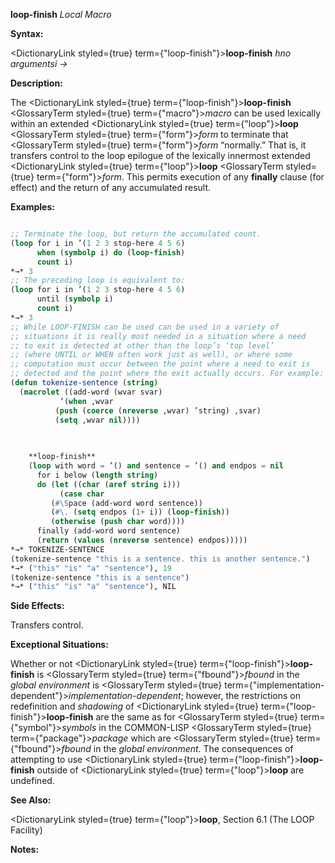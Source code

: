 **loop-finish** *Local Macro* 



**Syntax:** 



<DictionaryLink styled={true} term={"loop-finish"}><b>loop-finish</b></DictionaryLink> *hno argumentsi →* 



**Description:** 



The <DictionaryLink styled={true} term={"loop-finish"}><b>loop-finish</b></DictionaryLink> <GlossaryTerm styled={true} term={"macro"}><i>macro</i></GlossaryTerm> can be used lexically within an extended <DictionaryLink styled={true} term={"loop"}><b>loop</b></DictionaryLink> <GlossaryTerm styled={true} term={"form"}><i>form</i></GlossaryTerm> to terminate that <GlossaryTerm styled={true} term={"form"}><i>form</i></GlossaryTerm> “normally.” That is, it transfers control to the loop epilogue of the lexically innermost extended <DictionaryLink styled={true} term={"loop"}><b>loop</b></DictionaryLink> <GlossaryTerm styled={true} term={"form"}><i>form</i></GlossaryTerm>. This permits execution of any **finally** clause (for effect) and the return of any accumulated result. 



**Examples:**
```lisp

;; Terminate the loop, but return the accumulated count. 
(loop for i in ’(1 2 3 stop-here 4 5 6) 
      when (symbolp i) do (loop-finish) 
      count i) 
*→* 3 
;; The preceding loop is equivalent to: 
(loop for i in ’(1 2 3 stop-here 4 5 6) 
      until (symbolp i) 
      count i) 
*→* 3 
;; While LOOP-FINISH can be used can be used in a variety of 
;; situations it is really most needed in a situation where a need 
;; to exit is detected at other than the loop’s ‘top level’ 
;; (where UNTIL or WHEN often work just as well), or where some 
;; computation must occur between the point where a need to exit is 
;; detected and the point where the exit actually occurs. For example: 
(defun tokenize-sentence (string) 
  (macrolet ((add-word (wvar svar) 
	       ‘(when ,wvar 
		  (push (coerce (nreverse ,wvar) ’string) ,svar) 
		  (setq ,wvar nil)))) 

    
    
    **loop-finish** 
    (loop with word = ’() and sentence = ’() and endpos = nil 
	  for i below (length string) 
	  do (let ((char (aref string i))) 
	       (case char 
		 (#\Space (add-word word sentence)) 
		 (#\. (setq endpos (1+ i)) (loop-finish)) 
		 (otherwise (push char word)))) 
	  finally (add-word word sentence) 
	  (return (values (nreverse sentence) endpos))))) 
*→* TOKENIZE-SENTENCE 
(tokenize-sentence "this is a sentence. this is another sentence.") 
*→* ("this" "is" "a" "sentence"), 19 
(tokenize-sentence "this is a sentence") 
*→* ("this" "is" "a" "sentence"), NIL 

```
**Side Effects:** 



Transfers control. 



**Exceptional Situations:** 



Whether or not <DictionaryLink styled={true} term={"loop-finish"}><b>loop-finish</b></DictionaryLink> is <GlossaryTerm styled={true} term={"fbound"}><i>fbound</i></GlossaryTerm> in the *global environment* is <GlossaryTerm styled={true} term={"implementation-dependent"}><i>implementation-dependent</i></GlossaryTerm>; however, the restrictions on redefinition and *shadowing* of <DictionaryLink styled={true} term={"loop-finish"}><b>loop-finish</b></DictionaryLink> are the same as for <GlossaryTerm styled={true} term={"symbol"}><i>symbols</i></GlossaryTerm> in the COMMON-LISP <GlossaryTerm styled={true} term={"package"}><i>package</i></GlossaryTerm> which are <GlossaryTerm styled={true} term={"fbound"}><i>fbound</i></GlossaryTerm> in the *global environment*. The consequences of attempting to use <DictionaryLink styled={true} term={"loop-finish"}><b>loop-finish</b></DictionaryLink> outside of <DictionaryLink styled={true} term={"loop"}><b>loop</b></DictionaryLink> are undefined. 



**See Also:** 



<DictionaryLink styled={true} term={"loop"}><b>loop</b></DictionaryLink>, Section 6.1 (The LOOP Facility) 



**Notes:** 







 



 





